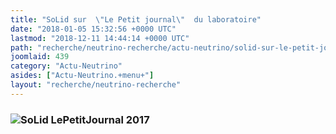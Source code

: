 ```yaml
---
title: "SoLid sur  \"Le Petit journal\"  du laboratoire"
date: "2018-01-05 15:32:56 +0000 UTC"
lastmod: "2018-12-11 14:44:14 +0000 UTC"
path: "recherche/neutrino-recherche/actu-neutrino/solid-sur-le-petit-journal-du-laboratoire.md"
joomlaid: 439
category: "Actu-Neutrino"
asides: ["Actu-Neutrino.+menu+"]
layout: "recherche/neutrino-recherche"
---
```

### ![SoLid LePetitJournal 2017](images/Recherche/neutrino/Solid/gallery_/SoLid_LePetitJournal_2017.jpg)
